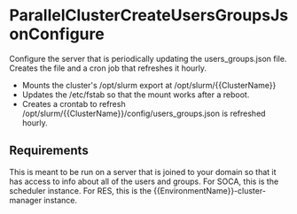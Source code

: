 ParallelClusterCreateUsersGroupsJsonConfigure
=========

Configure the server that is periodically updating the users_groups.json file.
Creates the file and a cron job that refreshes it hourly.

* Mounts the cluster's /opt/slurm export at /opt/slurm/{{ClusterName}}
* Updates the /etc/fstab so that the mount works after a reboot.
* Creates a crontab to refresh /opt/slurm/{{ClusterName}}/config/users_groups.json is refreshed hourly.

Requirements
------------

This is meant to be run on a server that is joined to your domain so that it
has access to info about all of the users and groups.
For SOCA, this is the scheduler instance.
For RES, this is the {{EnvironmentName}}-cluster-manager instance.
